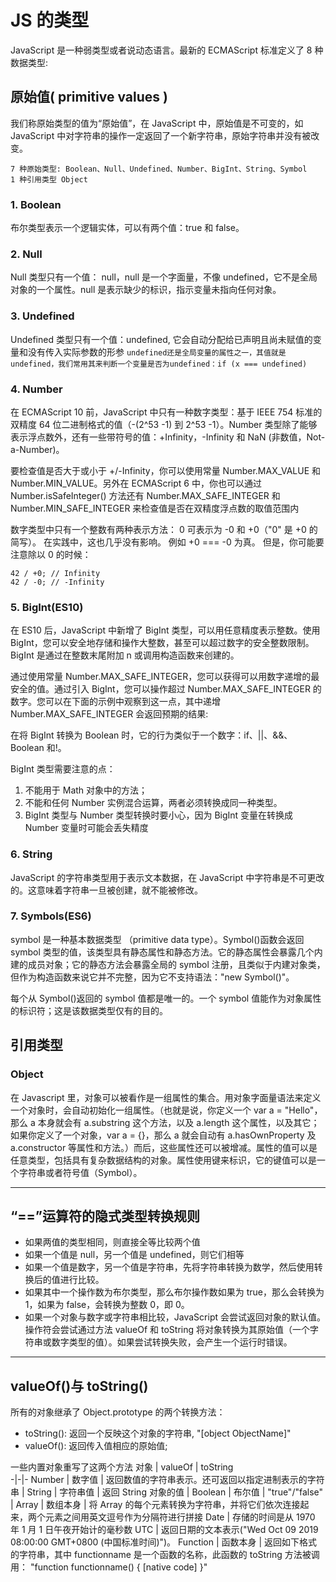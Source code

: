 # JS 的类型

JavaScript 是一种弱类型或者说动态语言。最新的 ECMAScript 标准定义了 8 种数据类型:

## 原始值( primitive values )

我们称原始类型的值为“原始值”，在 JavaScript 中，原始值是不可变的，如 JavaScript 中对字符串的操作一定返回了一个新字符串，原始字符串并没有被改变。

```[js]
7 种原始类型: Boolean、Null、Undefined、Number、BigInt、String、Symbol
1 种引用类型 Object
```

### 1. Boolean

布尔类型表示一个逻辑实体，可以有两个值：true 和 false。

### 2. Null

Null 类型只有一个值： null，null 是一个字面量，不像 undefined，它不是全局对象的一个属性。null 是表示缺少的标识，指示变量未指向任何对象。

### 3. Undefined

Undefined 类型只有一个值：undefined, 它会自动分配给已声明且尚未赋值的变量和没有传入实际参数的形参
`undefined还是全局变量的属性之一，其值就是undefined，我们常用其来判断一个变量是否为undefined：if (x === undefined)`

### 4. Number

在 ECMAScript 10 前，JavaScript 中只有一种数字类型：基于 IEEE 754 标准的双精度 64 位二进制格式的值（-(2^53 -1) 到 2^53 -1）。Number 类型除了能够表示浮点数外，还有一些带符号的值：+Infinity，-Infinity 和 NaN (非数值，Not-a-Number)。

要检查值是否大于或小于 +/-Infinity，你可以使用常量 Number.MAX_VALUE 和 Number.MIN_VALUE。另外在 ECMAScript 6 中，你也可以通过 Number.isSafeInteger() 方法还有 Number.MAX_SAFE_INTEGER 和 Number.MIN_SAFE_INTEGER 来检查值是否在双精度浮点数的取值范围内

数字类型中只有一个整数有两种表示方法： 0 可表示为 -0 和 +0（"0" 是 +0 的简写）。 在实践中，这也几乎没有影响。 例如 +0 === -0 为真。 但是，你可能要注意除以 0 的时候：

```[js]
42 / +0; // Infinity
42 / -0; // -Infinity
```

### 5. BigInt(ES10)

在 ES10 后，JavaScript 中新增了 BigInt 类型，可以用任意精度表示整数。使用 BigInt，您可以安全地存储和操作大整数，甚至可以超过数字的安全整数限制。BigInt 是通过在整数末尾附加 n 或调用构造函数来创建的。

通过使用常量 Number.MAX_SAFE_INTEGER，您可以获得可以用数字递增的最安全的值。通过引入 BigInt，您可以操作超过 Number.MAX_SAFE_INTEGER 的数字。您可以在下面的示例中观察到这一点，其中递增 Number.MAX_SAFE_INTEGER 会返回预期的结果:

在将 BigInt 转换为 Boolean 时，它的行为类似于一个数字：if、||、&&、Boolean 和!。

BigInt 类型需要注意的点：

1. 不能用于 Math 对象中的方法；
2. 不能和任何 Number 实例混合运算，两者必须转换成同一种类型。
3. BigInt 类型与 Number 类型转换时要小心，因为 BigInt 变量在转换成 Number 变量时可能会丢失精度

### 6. String

JavaScript 的字符串类型用于表示文本数据，在 JavaScript 中字符串是不可更改的。这意味着字符串一旦被创建，就不能被修改。

### 7. Symbols(ES6)

symbol 是一种基本数据类型 （primitive data type）。Symbol()函数会返回 symbol 类型的值，该类型具有静态属性和静态方法。它的静态属性会暴露几个内建的成员对象；它的静态方法会暴露全局的 symbol 注册，且类似于内建对象类，但作为构造函数来说它并不完整，因为它不支持语法："new Symbol()"。

每个从 Symbol()返回的 symbol 值都是唯一的。一个 symbol 值能作为对象属性的标识符；这是该数据类型仅有的目的。

## 引用类型

### Object

在 Javascript 里，对象可以被看作是一组属性的集合。用对象字面量语法来定义一个对象时，会自动初始化一组属性。（也就是说，你定义一个 var a = "Hello"，那么 a 本身就会有 a.substring 这个方法，以及 a.length 这个属性，以及其它；如果你定义了一个对象，var a = {}，那么 a 就会自动有 a.hasOwnProperty 及 a.constructor 等属性和方法。）而后，这些属性还可以被增减。属性的值可以是任意类型，包括具有复杂数据结构的对象。属性使用键来标识，它的键值可以是一个字符串或者符号值（Symbol）。

---

## “==”运算符的隐式类型转换规则

- 如果两值的类型相同，则直接全等比较两个值
- 如果一个值是 null，另一个值是 undefined，则它们相等
- 如果一个值是数字，另一个值是字符串，先将字符串转换为数学，然后使用转换后的值进行比较。
- 如果其中一个操作数为布尔类型，那么布尔操作数如果为 true，那么会转换为 1，如果为 false，会转换为整数 0，即 0。
- 如果一个对象与数字或字符串相比较，JavaScript 会尝试返回对象的默认值。操作符会尝试通过方法 valueOf 和 toString 将对象转换为其原始值（一个字符串或数字类型的值）。如果尝试转换失败，会产生一个运行时错误。

---

## valueOf()与 toString()

所有的对象继承了 Object.prototype 的两个转换方法：

- toString(): 返回一个反映这个对象的字符串, "[object ObjectName]"
- valueOf(): 返回传入值相应的原始值;

一些内置对象重写了这两个方法
对象 | valueOf | toString  
-|-|-
Number | 数字值 | 返回数值的字符串表示。还可返回以指定进制表示的字符串 |
String | 字符串值 | 返回 String 对象的值 |
Boolean | 布尔值 | "true"/"false" |
Array | 数组本身 | 将 Array 的每个元素转换为字符串，并将它们依次连接起来，两个元素之间用英文逗号作为分隔符进行拼接
Date | 存储的时间是从 1970 年 1 月 1 日午夜开始计的毫秒数 UTC | 返回日期的文本表示("Wed Oct 09 2019 08:00:00 GMT+0800 (中国标准时间)")。
Function | 函数本身 | 返回如下格式的字符串，其中 functionname 是一个函数的名称，此函数的 toString 方法被调用： "function functionname() { [native code] }"
